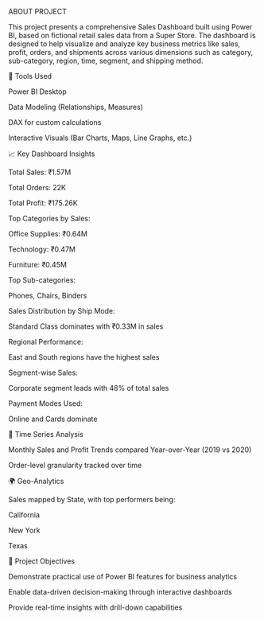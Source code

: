 ABOUT PROJECT 

This project presents a comprehensive Sales Dashboard built using Power BI, based on fictional retail sales data from a Super Store. The dashboard is designed to help visualize and analyze key business metrics like sales, profit, orders, and shipments across various dimensions such as category, sub-category, region, time, segment, and shipping method.

🔧 Tools Used

Power BI Desktop

Data Modeling (Relationships, Measures)

DAX for custom calculations

Interactive Visuals (Bar Charts, Maps, Line Graphs, etc.)

📈 Key Dashboard Insights

Total Sales: ₹1.57M

Total Orders: 22K

Total Profit: ₹175.26K

Top Categories by Sales:

Office Supplies: ₹0.64M

Technology: ₹0.47M

Furniture: ₹0.45M

Top Sub-categories:

Phones, Chairs, Binders

Sales Distribution by Ship Mode:

Standard Class dominates with ₹0.33M in sales

Regional Performance:

East and South regions have the highest sales

Segment-wise Sales:

Corporate segment leads with 48% of total sales

Payment Modes Used:

Online and Cards dominate

📅 Time Series Analysis

Monthly Sales and Profit Trends compared Year-over-Year (2019 vs 2020)

Order-level granularity tracked over time

🌍 Geo-Analytics

Sales mapped by State, with top performers being:

California

New York

Texas

📌 Project Objectives

Demonstrate practical use of Power BI features for business analytics

Enable data-driven decision-making through interactive dashboards

Provide real-time insights with drill-down capabilities

